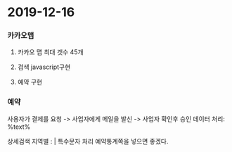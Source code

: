 # 2019-12-16

### 카카오맵

1. 카카오 맵 최대 갯수 45개

1. 검색 javascript구현
1. 예약 구현

### 예약

사용자가 결제를 요청 -> 사업자에게 메일을 발신 -> 사업자 확인후 승인
데이터 처리: %text%

상세검색 지역별 : | 특수문자 처리
예약통계쪽을 넣으면 좋겠다.
